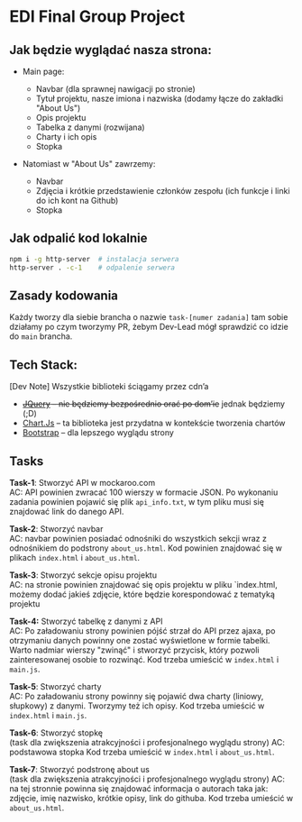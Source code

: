 # EDI Final Group Project

## Jak będzie wyglądać nasza strona:

- Main page:
  - Navbar (dla sprawnej nawigacji po stronie)
  - Tytuł projektu, nasze imiona i nazwiska (dodamy łącze do zakładki "About Us")
  - Opis projektu
  - Tabelka z danymi (rozwijana)
  - Charty i ich opis
  - Stopka

- Natomiast w "About Us" zawrzemy:
  - Navbar
  - Zdjęcia i krótkie przedstawienie członków zespołu (ich funkcje i linki do ich kont na Github)
  - Stopka

## Jak odpalić kod lokalnie

```bash
npm i -g http-server  # instalacja serwera
http-server . -c-1    # odpalenie serwera
```

## Zasady kodowania

Każdy tworzy dla siebie brancha o nazwie `task-[numer zadania]` tam sobie działamy po czym tworzymy PR, żebym Dev-Lead mógł sprawdzić co idzie do `main` brancha.

## Tech Stack:

[Dev Note] Wszystkie biblioteki ściągamy przez cdn’a

- ~~[JQuery](https://jquery.com) – nie będziemy bezpośrednio orać po dom’ie~~ jednak będziemy (;D)
- [Chart.Js](https://www.chartjs.org) – ta biblioteka jest przydatna w kontekście tworzenia chartów
- [Bootstrap](https://getbootstrap.com) – dla lepszego wyglądu strony

## Tasks

**Task-1**: Stworzyć API w mockaroo.com\
AC: API powinien zwracać 100 wierszy w formacie JSON. Po wykonaniu zadania powinien pojawić się plik `api_info.txt`, w tym pliku musi się znajdować link do danego API. 

**Task-2**: Stworzyć navbar\
AC: navbar powinien posiadać odnośniki do wszystkich sekcji wraz z odnośnikiem do podstrony `about_us.html`. Kod powinien znajdować się w plikach `index.html` i `about_us.html`.

**Task-3**: Stworzyć sekcje opisu projektu\
AC: na stronie powinien znajdować się opis projektu w pliku `index.html, możemy dodać jakieś zdjęcie, które będzie korespondować z tematyką projektu

**Task-4:** Stworzyć tabelkę z danymi z API\
AC: Po załadowaniu strony powinien pójść strzał do API przez ajaxa, po otrzymaniu danych powinny one zostać wyświetlone w formie tabelki. Warto nadmiar wierszy "zwinąć" i stworzyć przycisk, który pozwoli zainteresowanej osobie to rozwinąć. Kod trzeba umieścić w `index.html` i `main.js`.

**Task-5**: Stworzyć charty\
AC: Po załadowaniu strony powinny się pojawić dwa charty (liniowy, słupkowy) z danymi. Tworzymy też ich opisy. Kod trzeba umieścić w `index.html` i `main.js`.

**Task-6**: Stworzyć stopkę\
(task dla zwiększenia atrakcyjności i profesjonalnego wyglądu strony)
AC: podstawowa stopka Kod trzeba umieścić w `index.html` i `about_us.html`.

**Task-7**: Stworzyć podstronę about us\
(task dla zwiększenia atrakcyjności i profesjonalnego wyglądu strony)
AC: na tej stronnie powinna się znajdować informacja o autorach taka jak: zdjęcie, imię nazwisko, krótkie opisy, link do githuba. Kod trzeba umieścić w `about_us.html`.
